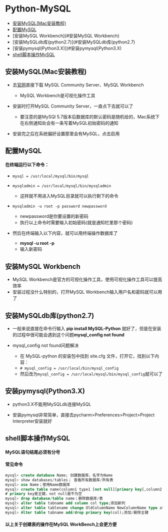 # Python-MySQL

* [安装MySQL(Mac安装教程)](#安装MySQLMac安装教程)
* [配置MySQL](#配置MySQL)
* [安装MySQL Workbench](#安装MySQL Workbench)
* [安装MySQLdb库(python2.7)](#安装MySQLdb库(python2.7)
* [安装pymysql(Python3.X)](#安装pymysql(Python3.X)
* [shell脚本操作MySQL](#shell脚本操作MySQL)


## 安装MySQL(Mac安装教程)

- 去[官网](https://www.mysql.com/)直接下载 MySQL Community Server、MySQL Workbench
	- MySQL Workbench是可视化操作工具

- 安装时打开MySQL Community Server，一直点下去就可以了
	- 要注意的是MySQl 5.7版本后数据库的默认密码是随机给的，Mac系统下在右侧通知处会有一条写着MySQL初始密码的通知

- 安装完之后在系统偏好设置那里会有MySQL，点击启用

## 配置MySQL
#### 在终端运行以下命令：

- `mysql = /usr/local/mysql/bin/mysql`


- `mysqladmin = /usr/local/mysql/bin/mysqladmin`
	- 这样就不用进入MySQL目录就可以执行剩下的命令


- `mysqladmin -u root -p password newpassword`
	- newpassword是你要设置的新密码
	- 执行以上命令时需要输入初始密码(就是通知栏里那个密码)


- 然后在终端输入以下内容，就可以用终端操作数据库了
	-  **mysql -u root -p**
	-  输入新密码

## 安装MySQL Workbench

- MySQL Workbench是官方的可视化操作工具，使用可视化操作工具可以提高效率
- 安装过程没什么特别的，打开MySQL Workbench输入用户名和密码就可以用了

## 安装MySQLdb库(python2.7)

- 一般来说直接在命令行输入 **pip install MySQL-Python** 就好了，但是在安装的过程中很可能会遇到这个问题**mysql\_config not found**

- mysql\_config not found问题解决
	- 在 MySQL-python 的安装包中找到 site.cfg 文件，打开它，找到以下内容：
	- `# mysql_config = /usr/local/bin/mysql_config`
	- 然后改为`mysql_config = /usr/local/mysql/bin/mysql_config`就可以了

## 安装pymysql(Python3.X)

- python3.X不能用MySQLdb连接MySQL

- 安装pymysql非常简单，直接去pycharm>Preferences>Project>Project Interpreter安装就好

## shell脚本操作MySQL
#### MySQL语句结尾必须有分号
#### 常见命令

```sql
mysql> create database Name; 创建数据库，名字为Name
mysql> show databases/tables； 查看所有数据库/所有表
mysql> use Name；使用Name数据库
mysql> create table name(column1 type1 [not null][primary key],column2 type2 [not null],..)
# primary key是主键，not null是不为空
mysql> drop database/table name；删除数据库/表
mysql> alter table tabname add column col type;添加新列
mysql> alter table tablename change OldColumnName NewColumnName type attr;改列名和属性
mysql> Alter table tabname add/drop primary key(col);添加/删除主键

```

#### 以上关于创建表的操作在MySQL WorkBench上会更方便